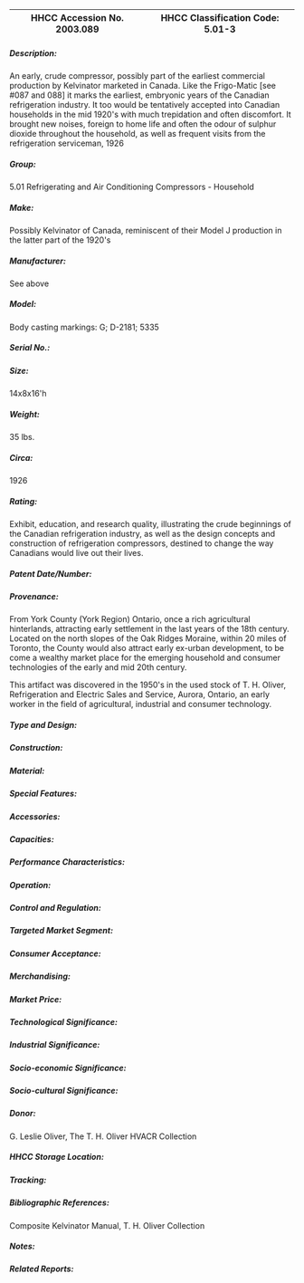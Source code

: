 | **HHCC Accession No. 2003.089** |**HHCC Classification Code:  5.01-3**|
| ----------- | ----------- |
##### Description:
An early, crude compressor, possibly part of the earliest commercial production by Kelvinator marketed in Canada. Like the Frigo-Matic [see #087 and 088] it marks the earliest, embryonic years of the Canadian refrigeration industry. It too would be tentatively accepted into Canadian households in the mid 1920's with much trepidation and often discomfort. It brought new noises, foreign to home life and often the odour of sulphur dioxide throughout the household, as well as frequent visits from the refrigeration serviceman, 1926
##### Group:
5.01 Refrigerating and Air Conditioning Compressors - Household

##### Make:
Possibly Kelvinator of Canada, reminiscent of their Model J production in the latter part of the 1920's

##### Manufacturer:
See above

##### Model:
Body casting markings: G; D-2181; 5335

##### Serial No.:


##### Size:
14x8x16'h

##### Weight:
35 lbs.

##### Circa:
1926

##### Rating:
Exhibit, education, and research quality, illustrating the crude beginnings of the Canadian refrigeration industry, as well as the design concepts and construction of refrigeration compressors, destined to change the way Canadians would live out their lives.

##### Patent Date/Number:


##### Provenance:
From York County (York Region) Ontario, once a rich agricultural hinterlands, attracting early settlement in the last years of the 18th century. Located on the north slopes of the Oak Ridges Moraine, within 20 miles of Toronto, the County would also attract early ex-urban development, to be come a wealthy market place for the emerging household and consumer technologies of the early and mid 20th century. 

This artifact was discovered in the 1950's in the used stock of T. H. Oliver, Refrigeration and Electric Sales and Service, Aurora, Ontario, an early worker in the field of agricultural, industrial and consumer technology.

##### Type and Design:


##### Construction:


##### Material:


##### Special Features:


##### Accessories:


##### Capacities:


##### Performance Characteristics:


##### Operation:


##### Control and Regulation:


##### Targeted Market Segment:


##### Consumer Acceptance:


##### Merchandising:


##### Market Price:


##### Technological Significance:


##### Industrial Significance:


##### Socio-economic Significance:


##### Socio-cultural Significance:


##### Donor:
G. Leslie Oliver, The T. H. Oliver HVACR Collection

##### HHCC Storage Location:


##### Tracking:


##### Bibliographic References:
Composite  Kelvinator Manual, T. H. Oliver Collection

##### Notes:


##### Related Reports:

